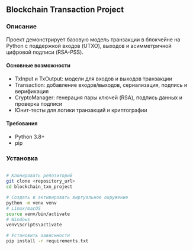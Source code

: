 ## Blockchain Transaction Project

### Описание

Проект демонстрирует базовую модель транзакции в блокчейне на Python с поддержкой входов (UTXO), выходов и асимметричной цифровой подписи (RSA-PSS).

#### Основные возможности

* TxInput и TxOutput: модели для входов и выходов транзакции
* Transaction: добавление входов/выходов, сериализация, подпись и верификация
* CryptoManager: генерация пары ключей (RSA), подпись данных и проверка подписи
* Юнит-тесты для логики транзакций и криптографии


#### Требования

* Python 3.8+ 
* pip

### Установка

```bash

# Клонировать репозиторий
git clone <repository_url>
cd blockchain_txn_project

# Создать и активировать виртуальное окружение
python -m venv venv
# Linux/macOS
source venv/bin/activate
# Windows
venv\Scripts\activate

# Установить зависимости
pip install -r requirements.txt

```

